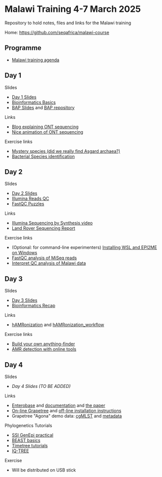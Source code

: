 # Malawi Training 4-7 March 2025

Repository to hold notes, files and links for the Malawi training

Home: <https://github.com/seqafrica/malawi-course>


## Programme

 * [Malawi training agenda](Malawi_training_agenda_final.pdf)

## Day 1

Slides

 * [Day 1 Slides](https://zwets.it/course/malawi/slides/SeqAfrica_Malawi_training_2025_DAY1.pdf)
 * [Bioinformatics Basics](https://zwets.it/course/malawi/slides/bioinformatics-basics.pdf)
 * [BAP Slides](https://zwets.it/course/malawi/slides/bap-slides.pdf) and [BAP repository](https://github.com/zwets/cge-bap)


Links

 * [Blog explaining ONT sequencing](https://nanoporetech.com/blog/how-oxford-nanopore-sequencing-works)
 * [Nice animation of ONT sequencing](https://youtu.be/RcP85JHLmnI)

Exercise links

 * [Mystery species (did we really find Asgard archaea?)](mystery/README.md)
 * [Bacterial Species identification](identify/README.md)

## Day 2

Slides

 * [Day 2 Slides](https://zwets.it/course/malawi/slides/SeqAfrica_Malawi_training_2025_DAY2.pdf)
 * [Illumina Reads QC](https://zwets.it/course/malawi/slides/illumina-reads-qc.pdf)
 * [FastQC Puzzles](https://zwets.it/course/malawi/slides/fastqc-puzzles.pdf)

Links

 * [Illumina Sequencing by Synthesis video](https://www.youtube.com/watch?v=fCd6B5HRaZ8)
 * [Land Rover Sequencing Report](https://zwets.it/course/malawi/landrover/report.pdf)

Exercise links

 * (Optional: for command-line experimenters) [Installing WSL and EPI2ME on Windows](https://zwets.it/course/malawi/epi2me/windows-epi2me-install.pdf)
 * [FastQC analysis of MiSeq reads](fastqc/README.md)
 * [Interpret QC analysis of Malawi data](qc-mw-data/README.md)

## Day 3

Slides

 * [Day 3 Slides](https://zwets.it/course/malawi/slides/SeqAfrica_Malawi_training_2025_DAY3.pdf)
 * [Bioinformatics Recap](https://zwets.it/course/malawi/slides/bioinformatics-recap.pdf)

Links

 * [hAMRonization](https://github.com/pha4ge/hAMRonization) and [hAMRonization_workflow](https://github.com/pha4ge/hAMRonization_workflow)

Exercise links

 * [Build your own anything-finder](mydbfinder/README.md)
 * [AMR detection with online tools](amr/README.md)

## Day 4

Slides

 * _Day 4 Slides (TO BE ADDED)_

Links

 * [Enterobase](https://enterobase.warwick.ac.uk/) and [documentation](https://enterobase.readthedocs.io/en/latest) and [the paper](https://www.biorxiv.org/content/10.1101/613554v3)
 * [On-line Grapetree](https://achtman-lab.github.io/GrapeTree/MSTree_holder.html) and [off-line installation instructions](grapetree/README.md)
 * Grapetree "Agona" demo data: [cgMLST](https://raw.githubusercontent.com/martinSergeant/EnteroMSTree/master/examples/Grapetree_Agona.profile) and [metadata](https://raw.githubusercontent.com/martinSergeant/EnteroMSTree/master/examples/Grapetree.Agona.meta.tsv)

Phylogenetics Tutorials

 * [SSI GenEpi practical](https://github.com/ssi-dk/GenEpi-BioTrain_Virtual_Training_7/blob/main/practicals_s2_phylo.md)
 * [BEAST basics](https://beast.community/first_tutorial)
 * [Timetree tutorials](https://treetime.readthedocs.io/en/latest/tutorials/timetree.html)
 * [IQ-TREE](http://www.iqtree.org/doc/Dating)
 
Exercise

 * Will be distributed on USB stick

